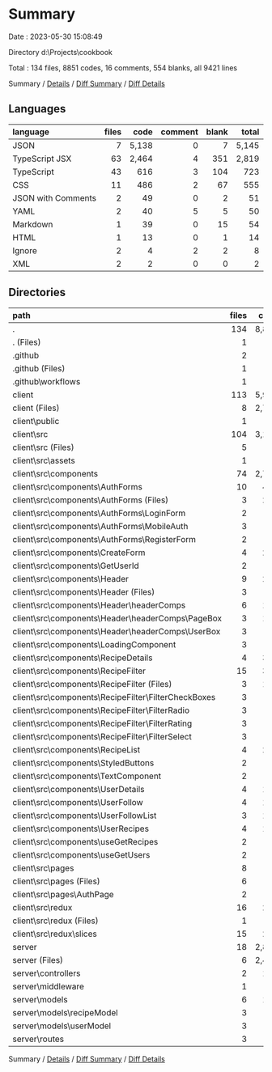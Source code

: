 # Summary

Date : 2023-05-30 15:08:49

Directory d:\\Projects\\cookbook

Total : 134 files,  8851 codes, 16 comments, 554 blanks, all 9421 lines

Summary / [Details](details.md) / [Diff Summary](diff.md) / [Diff Details](diff-details.md)

## Languages
| language | files | code | comment | blank | total |
| :--- | ---: | ---: | ---: | ---: | ---: |
| JSON | 7 | 5,138 | 0 | 7 | 5,145 |
| TypeScript JSX | 63 | 2,464 | 4 | 351 | 2,819 |
| TypeScript | 43 | 616 | 3 | 104 | 723 |
| CSS | 11 | 486 | 2 | 67 | 555 |
| JSON with Comments | 2 | 49 | 0 | 2 | 51 |
| YAML | 2 | 40 | 5 | 5 | 50 |
| Markdown | 1 | 39 | 0 | 15 | 54 |
| HTML | 1 | 13 | 0 | 1 | 14 |
| Ignore | 2 | 4 | 2 | 2 | 8 |
| XML | 2 | 2 | 0 | 0 | 2 |

## Directories
| path | files | code | comment | blank | total |
| :--- | ---: | ---: | ---: | ---: | ---: |
| . | 134 | 8,851 | 16 | 554 | 9,421 |
| . (Files) | 1 | 39 | 0 | 15 | 54 |
| .github | 2 | 40 | 5 | 5 | 50 |
| .github (Files) | 1 | 12 | 5 | 1 | 18 |
| .github\\workflows | 1 | 28 | 0 | 4 | 32 |
| client | 113 | 5,912 | 6 | 454 | 6,372 |
| client (Files) | 8 | 2,753 | 2 | 9 | 2,764 |
| client\\public | 1 | 1 | 0 | 0 | 1 |
| client\\src | 104 | 3,158 | 4 | 445 | 3,607 |
| client\\src (Files) | 5 | 51 | 1 | 9 | 61 |
| client\\src\\assets | 1 | 1 | 0 | 0 | 1 |
| client\\src\\components | 74 | 2,757 | 3 | 336 | 3,096 |
| client\\src\\components\\AuthForms | 10 | 443 | 0 | 63 | 506 |
| client\\src\\components\\AuthForms (Files) | 3 | 268 | 0 | 37 | 305 |
| client\\src\\components\\AuthForms\\LoginForm | 2 | 69 | 0 | 9 | 78 |
| client\\src\\components\\AuthForms\\MobileAuth | 3 | 37 | 0 | 8 | 45 |
| client\\src\\components\\AuthForms\\RegisterForm | 2 | 69 | 0 | 9 | 78 |
| client\\src\\components\\CreateForm | 4 | 289 | 0 | 26 | 315 |
| client\\src\\components\\GetUserId | 2 | 38 | 0 | 8 | 46 |
| client\\src\\components\\Header | 9 | 231 | 0 | 31 | 262 |
| client\\src\\components\\Header (Files) | 3 | 48 | 0 | 9 | 57 |
| client\\src\\components\\Header\\headerComps | 6 | 183 | 0 | 22 | 205 |
| client\\src\\components\\Header\\headerComps\\PageBox | 3 | 105 | 0 | 13 | 118 |
| client\\src\\components\\Header\\headerComps\\UserBox | 3 | 78 | 0 | 9 | 87 |
| client\\src\\components\\LoadingComponent | 3 | 78 | 0 | 9 | 87 |
| client\\src\\components\\RecipeDetails | 4 | 333 | 2 | 30 | 365 |
| client\\src\\components\\RecipeFilter | 15 | 306 | 1 | 32 | 339 |
| client\\src\\components\\RecipeFilter (Files) | 3 | 106 | 1 | 9 | 116 |
| client\\src\\components\\RecipeFilter\\FilterCheckBoxes | 3 | 22 | 0 | 2 | 24 |
| client\\src\\components\\RecipeFilter\\FilterRadio | 3 | 93 | 0 | 8 | 101 |
| client\\src\\components\\RecipeFilter\\FilterRating | 3 | 49 | 0 | 6 | 55 |
| client\\src\\components\\RecipeFilter\\FilterSelect | 3 | 36 | 0 | 7 | 43 |
| client\\src\\components\\RecipeList | 4 | 239 | 0 | 30 | 269 |
| client\\src\\components\\StyledButtons | 2 | 88 | 0 | 10 | 98 |
| client\\src\\components\\TextComponent | 2 | 42 | 0 | 6 | 48 |
| client\\src\\components\\UserDetails | 4 | 131 | 0 | 21 | 152 |
| client\\src\\components\\UserFollow | 4 | 145 | 0 | 20 | 165 |
| client\\src\\components\\UserFollowList | 3 | 171 | 0 | 20 | 191 |
| client\\src\\components\\UserRecipes | 4 | 155 | 0 | 18 | 173 |
| client\\src\\components\\useGetRecipes | 2 | 52 | 0 | 9 | 61 |
| client\\src\\components\\useGetUsers | 2 | 16 | 0 | 3 | 19 |
| client\\src\\pages | 8 | 73 | 0 | 21 | 94 |
| client\\src\\pages (Files) | 6 | 61 | 0 | 17 | 78 |
| client\\src\\pages\\AuthPage | 2 | 12 | 0 | 4 | 16 |
| client\\src\\redux | 16 | 276 | 0 | 79 | 355 |
| client\\src\\redux (Files) | 1 | 37 | 0 | 3 | 40 |
| client\\src\\redux\\slices | 15 | 239 | 0 | 76 | 315 |
| server | 18 | 2,860 | 5 | 80 | 2,945 |
| server (Files) | 6 | 2,488 | 1 | 9 | 2,498 |
| server\\controllers | 2 | 150 | 4 | 27 | 181 |
| server\\middleware | 1 | 30 | 0 | 4 | 34 |
| server\\models | 6 | 104 | 0 | 16 | 120 |
| server\\models\\recipeModel | 3 | 66 | 0 | 8 | 74 |
| server\\models\\userModel | 3 | 38 | 0 | 8 | 46 |
| server\\routes | 3 | 88 | 0 | 24 | 112 |

Summary / [Details](details.md) / [Diff Summary](diff.md) / [Diff Details](diff-details.md)